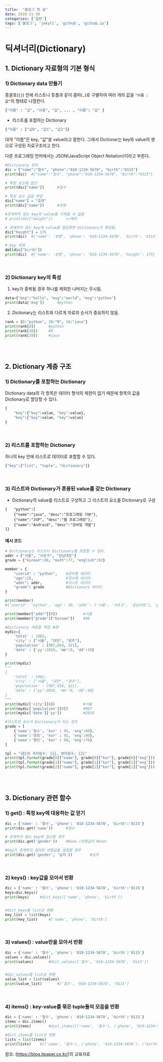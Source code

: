 ```yaml
---
title:  "블로그 첫 글"
date: 2018-11-30
categories: ['일반']
tags: ['블로그', 'jekyll', 'github', 'github.io']
---
```


# 딕셔너리(Dictionary)

## 1. Dictionary 자료형의 기본 형식

### 1) Dictionary data 만들기
중괄호(`{}`) 안에 리스트나 튜플과 같이 콤마(`,`)로 구별하여 여러 개의 값을 `"이름 : 값"`의 형태로 나열한다.
```python
{"이름" : "값", "이름", "값", ... , "이름": "값" }
```

- 리스트를 포함하는 Dictionary
```python
{"이름" : ["값0", "값1", "값2"]}
```

대개 "이름"은 key, "값"을 value라고 말한다.
그래서 Dictionar는 key와 value의 쌍으로 구성된 자료구조라고 한다.

다른 프로그래밍 언어에서는 JSON(JavaScript Object Notation)이라고 부른다.

```python
#Dictionary 정의
dic = {"name":"철수", "phone":"010-1234-5678", "birth":"0115"}
print(dic)  #{"name":"철수", "phone":"010-1234-5678", "birth":"0115"}

# 특정 요소에 접근
print(dic["name"])      #철수

# 특정 요소 값을 변경
dic["name"] = "호영"    
print(dic["name"])      #호영

#존재하지 않는 key의 value를 가져올 수 없음
# print(dic["weight"])      >>에러

# 존재하지 않는 key에 value를 할당하면 Dictionary가 확장됨.
dic["height"] = 175
print(dic)  #{'name': '호영', 'phone': '010-1234-5678', 'birth': '0115', 'height': 175}

# key 삭제
del(dic["birth"])
print(dic)  #{'name': '호영', 'phone': '010-1234-5678', 'height': 175}
```

<br>

### 2) Dictionary key의 특성
1. key가 중복될 경우 하나를 제외한 나머지는 무시됨.
```python
data={"msg":"hello", "msg":"world", "msg":"python"}
print(data['msg'])      #python
```

2. Dictionary는 리스트와 다르게 자료의 순서가 중요하지 않음.
```python
rank = {0:"python", 30:"R", 10:"java"}
print(rank[0])      #python
print(rank[30])     #R
print(rank[10])     #java
```

<br><br>

## 2. Dictionary 계층 구조

### 1) Dictionary를 포함하는 Dictionary
Dictionary data의 각 항목은 데이터 형식의 제한이 없기 때문에 항목의 값을 Dictionary로 할당할 수 있다.
```python
{
    "key":{"key":value, "key":value},
    "key":{"key":value, "key":value}
}
```
<br>

### 2) 리스트를 포함하는 Dictionary

하나의 key 안에 리스트로 데이터로 포함할 수 있다.
```python
{"key":["list", "tuple", "dictionary"]}
```

<br>

### 3) 리스트와 Dictionary가 혼용된 value를 갖는 Dictionary

- Dictionary의 value를 리스트로 구성하고 그 리스트의 요소를 Dictionary로 구성
```
{   "python":[
    {"name":"java", "desc":"프로그래밍 기본"},
    {"name":"JSP", "desc":"웹 프로그래밍"},
    {"name":"Android", "desc":"모바일 개발"}
]}
```

#### 예시 코드
```python
# Dictionary는 리스트나 Dictionary를 포함할 수 있다.
addr = ["서울", "서초구", "강남대로"]
grade = {"korean":98, "math":77, "english":82}

member = {
    "userid" : "python",    #문자열 데이터
    "age":20,               #정수형 데이터
    "addr": addr,           #리스트 데이터
    "grade": grade          #Dictionary 데이터
}

print(member)
#{'userid': 'python', 'age': 20, 'addr': ['서울', '서초구', '강남대로'], 'grade': {'korean': 98, 'math': 77, 'english': 82}}

print(member["addr"][0])            #서울
print(member["grade"]["korean"])    #98

#Dictionary 계층을 직접 표현
mydic={
    'total' : 1962,
    'city' : ["서울", "대전", "광주"],
    'population' : [987,654, 321],
    'date' : {'yy':2018, 'mm':9, 'dd':10}
}

print(mydic)
"""
{
    'total' : 1962,
    'city' : ["서울", "대전", "광주"],
    'population' : [987,654, 321],
    'date' : {'yy':2018, 'mm':9, 'dd':10}
}
"""
print(mydic['city'][0])             #서울
print(mydic['population'][0])       #987
print(mydic['date']['yy'])          #2018

#리스트의 요소가 Dictionary가 되는 경우
grade = [
    {'name':'철수', 'kor' : 95, 'eng':88},
    {'name':'영희', 'kor' : 92, 'eng':90},
    {'name':'철민', 'kor' : 88, 'eng':76}
]

tpl = "{0}의 국어점수: {1}, 영어점수: {2}"
print(tpl.format(grade[0]["name"], grade[0]["kor"], grade[0]["eng"]))  #철수의 국어점수: 95, 영어점수: 88
print(tpl.format(grade[1]["name"], grade[1]["kor"], grade[1]["eng"]))  #영희의 국어점수: 92, 영어점수: 90
print(tpl.format(grade[2]["name"], grade[2]["kor"], grade[2]["eng"]))  #철민의 국어점수: 88, 영어점수: 76
```

<br><br>

## 3. Dictionary 관련 함수
### 1) get() : 특정 key에 대응하는 값 얻기
```python
dic = {'name' : '철수', 'phone': '010-1234-5678', 'birth':'0115'}
print(dic.get('name'))      #철수

# 존재하지 않는 key에 접근할 경우
print(dic.get('gender'))    #None (반환값이 None)

#key가 존재하지 않지만 반환값을 설정할 경우
print(dic.get('gender', '남자'))        #남자
```
<br>

### 2) keys() : key값을 모아서 반환
```python
dic = {'name' : '철수', 'phone': '010-1234-5678', 'birth':'0115'}
keys=dic.keys()
print(keys)     #dict_keys(['name', 'phone', 'birth'])


#dict_keys를 list로 변환
key_list = list(keys)
print(key_list)     #['name', 'phone', 'birth']
```
<br>

### 3) values() : value만을 모아서 반환
```python
dic = {'name' : '철수', 'phone': '010-1234-5678', 'birth':'0115'}
values = dic.values()
print(values)       #dict_values(['철수', '010-1234-5678', '0115'])


#dic_values를 list로 변환
value_list = list(values)
print(value_list)       #['철수', '010-1234-5678', '0115']
```
<br>

### 4) items() : key-value를 묶은 tuple들의 모음을 반환
```python
dic = {'name' : '철수', 'phone': '010-1234-5678', 'birth':'0115'}
items = dic.items()
print(items)        #dict_items([('name', '철수'), ('phone', '010-1234-5678'), ('birth', '0115')])

#dict_items를 list로 변환
lists = list(items)
print(lists)    #[('name', '철수'), ('phone', '010-1234-5678'), ('birth', '0115')]
```

참조: (https://blog.itpaper.co.kr/)의 교육자료